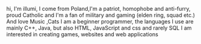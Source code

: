 hi, I'm illumi,
I come from Poland,I'm a patriot, homophobe and anti-furry, proud Catholic
and 
I'm a fan of military and gaming (elden ring, squad etc.) And love Music ,Cats
I am a beginner programmer, the languages ​​I use are mainly C++, Java, but also HTML, JavaScript and css and rarely SQL
I am interested in creating games, websites and web applications
